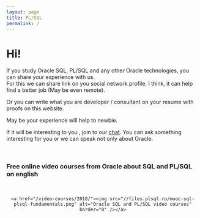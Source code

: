 ```yaml
---
layout: page
title: PL/SQL
permalink: /
---
```


# Hi!

If you study Oracle SQL, PL/SQL and any other Oracle technologies, you can share your experience with us.  
For this we can share link on you social network profile. I think, it can help find a better job (May be even remote).  

Or you can write what you are developer / consultant on your resume with proofs on this website. 

May be your experience will help to newbie. 

If it will be interesting to you , join to our <a href="https://oracledba.net/chat/">chat</a>. You can ask something interesting for you or we can speak not only about Oracle.


<br/>

### Free online video courses from Oracle about SQL and PL/SQL on english


<br/>

<div align="center">

    <a href="/video-courses/2018/"><img src="//files.plsql.ru/mooc-sql-plsql-fundamentals.png" alt="Oracle SQL and PL/SQL video courses" border="0" /></a>

</div>
